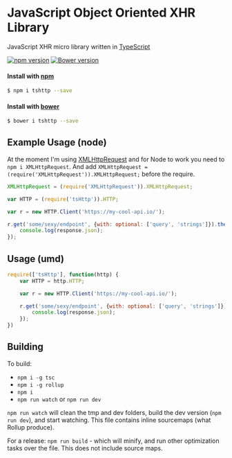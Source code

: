 JavaScript Object Oriented XHR Library
======================================
JavaScript XHR micro library written in [TypeScript](https://github.com/Microsoft/TypeScript)

[![npm version](https://badge.fury.io/js/tshttp.svg)](https://badge.fury.io/js/tshttp)
[![Bower version](https://badge.fury.io/bo/tshttp.svg)](https://badge.fury.io/bo/tshttp)

#### Install with [npm](https://www.npmjs.com/)
```sh
$ npm i tshttp --save
```

#### Install with [bower](http://bower.io/)
```sh
$ bower i tshttp --save
```

## Example Usage (node)
At the moment I'm using [XMLHttpRequest](https://developer.mozilla.org/en-US/docs/Web/API/XMLHttpRequest) and for Node to work you need to `npm i XMLHttpRequest`. And add `XMLHttpRequest = (require('XMLHttpRequest')).XMLHttpRequest;` before the require.

```JavaScript
XMLHttpRequest = (require('XMLHttpRequest')).XMLHttpRequest;

var HTTP = (require('tsHttp')).HTTP;

var r = new HTTP.Client('https://my-cool-api.io/');

r.get('some/sexy/endpoint', {with: optional: ['query', 'strings']}).then(function(response) {
	console.log(response.json);
});
```

## Usage (umd)
```JavaScript
require(['tsHttp'], function(http) {
	var HTTP = http.HTTP;

	var r = new HTTP.Client('https://my-cool-api.io/');

	r.get('some/sexy/endpoint', {with: optional: ['query', 'strings']}).then(function(response) {
		console.log(response.json);
	});
})
```

## Building

To build:
- `npm i -g tsc`
- `npm i -g rollup`
- `npm i`
- `npm run watch` or `npm run dev`

`npm run watch` will clean the tmp and dev folders, build the dev version (`npm run dev`), and start watching. This file contains inline sourcemaps (what Rollup produce).

For a release: `npm run build` - which will minify, and run other optimization tasks over the file. This does not include source maps.
